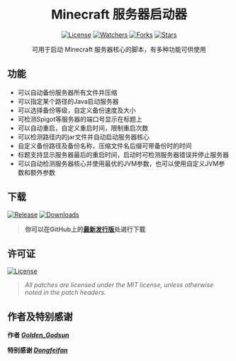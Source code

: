 <div align="center">

# Minecraft 服务器启动器
[![License](https://img.shields.io/github/license/SolitudeSun/Minecraft-Server-Launcher?label=License&logo=github)](LICENSE)
[![Watchers](https://img.shields.io/github/watchers/SolitudeSun/Minecraft-Server-Launcher?label=Watchers&logo=github)](https://github.com/SolitudeSun/Minecraft-Server-Launcher/watchers)
[![Forks](https://img.shields.io/github/forks/SolitudeSun/Minecraft-Server-Launcher?label=Forks&logo=github)](https://github.com/SolitudeSun/Minecraft-Server-Launcher/network/members)
[![Stars](https://img.shields.io/github/stars/SolitudeSun/Minecraft-Server-Launcher?label=Stars&logo=github)](https://github.com/SolitudeSun/Minecraft-Server-Launcher/stargazers)

可用于启动 Minecraft 服务器核心的脚本，有多种功能可供使用
</div>

## 功能
* 可以自动备份服务器所有文件并压缩
* 可以指定某个路径的Java启动服务器
* 可以选择备份等级，自定义备份速度及大小
* 可检测Spigot等服务器的端口号显示在标题上
* 可以自动重启，自定义重启时间，限制重启次数
* 可以检测路径内的jar文件并自动启动服务器核心
* 自定义备份路径及备份名称，压缩文件名后缀可带备份时的时间
* 标题支持显示服务器最后的重启时间，启动时可检测服务器错误并停止服务器
* 可以自动检测服务器核心并使用最优的JVM参数，也可以使用自定义JVM参数和额外参数

## 下载
[![Release](https://img.shields.io/github/v/release/SolitudeSun/Minecraft-Server-Launcher.svg?label=Release&logo=github&color=success)](https://github.com/SolitudeSun/Minecraft-Server-Launcher/releases/latest)
[![Downloads](https://img.shields.io/github/downloads/SolitudeSun/Minecraft-Server-Launcher/total?label=Download&logo=github)](https://github.com/SolitudeSun/Minecraft-Server-Launcher/releases)
> **你可以在GitHub上的[最新发行版](https://github.com/SolitudeSun/Minecraft-Server-Launcher/releases/latest)处进行下载**

## 许可证
[![License](https://img.shields.io/github/license/SolitudeSun/Minecraft-Server-Launcher?label=License&logo=github)](LICENSE)
> _All patches are licensed under the MIT license, unless otherwise noted in the patch headers._

## 作者及特别感谢
**作者 [_Golden_Godsun_](https://github.com/SolitudeSun)**

**特别感谢 [_Dongfeifan_](https://github.com/dongffan)**
